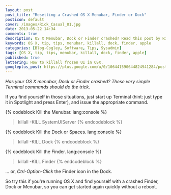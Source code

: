 ```yaml
---
layout: post
post_title: "Resetting a Crashed OS X Menubar, Finder or Dock"
posticon: default
cover: /images/Rick_Casual_01.jpg
date: 2013-05-22 14:34
comments: true
description: OS X Menubar, Dock or Finder crashed? Read this post by Rick Cogley on how to reset it.
keywords: OS X, tip, tips, menubar, killall, dock, finder, apple
categories: [Blog-Cogley, Software, Tips, Sysadmin]
tags: [OS X, tip, tips, menubar, killall, dock, finder, apple]
published: true
lettering: How to killall frozen UI in OSX.
googleplus_post: https://plus.google.com/u/0/106441590644824941284/posts/6Zf4KHWsGGZ
---
```


_Has your OS X menubar, Dock or Finder crashed? These very simple Terminal commands should do the trick._

<!--more--> 

If you find yourself in those situations, just start up Terminal (hint: just type it in Spotlight and press Enter), and issue the appropriate command. 

{% codeblock Kill the Menubar. lang:console %}
>killall -KILL SystemUIServer
{% endcodeblock %}

{% codeblock Kill the Dock or Spaces. lang:console %}
>killall -KILL Dock
{% endcodeblock %}

{% codeblock Kill the Finder. lang:console %}
>killall -KILL Finder
{% endcodeblock %}

... or, _Ctrl-Option-Click_ the Finder icon in the Dock. 

So try this if you're running OS X and find yourself with a crashed Finder, Dock or Menubar, so you can get started again quickly without a reboot. 
